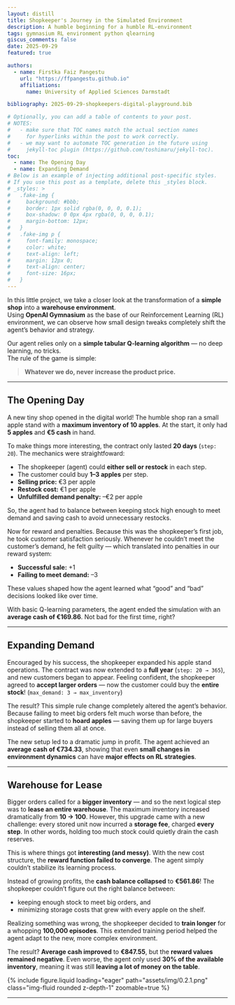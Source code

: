 ```yaml
---
layout: distill
title: Shopkeeper's Journey in the Simulated Environment
description: A humble beginning for a humble RL-environment
tags: gymnasium RL environment python qlearning
giscus_comments: false
date: 2025-09-29
featured: true

authors:
  - name: Firstka Faiz Pangestu
    url: "https://ffpangestu.github.io"
    affiliations:
      name: University of Applied Sciences Darmstadt

bibliography: 2025-09-29-shopkeepers-digital-playground.bib

# Optionally, you can add a table of contents to your post.
# NOTES:
#   - make sure that TOC names match the actual section names
#     for hyperlinks within the post to work correctly.
#   - we may want to automate TOC generation in the future using
#     jekyll-toc plugin (https://github.com/toshimaru/jekyll-toc).
toc:
  - name: The Opening Day
  - name: Expanding Demand
# Below is an example of injecting additional post-specific styles.
# If you use this post as a template, delete this _styles block.
# _styles: >
#   .fake-img {
#     background: #bbb;
#     border: 1px solid rgba(0, 0, 0, 0.1);
#     box-shadow: 0 0px 4px rgba(0, 0, 0, 0.1);
#     margin-bottom: 12px;
#   }
#   .fake-img p {
#     font-family: monospace;
#     color: white;
#     text-align: left;
#     margin: 12px 0;
#     text-align: center;
#     font-size: 16px;
#   }
---
```


In this little project, we take a closer look at the transformation of a **simple shop** into a **warehouse environment**.  
Using **OpenAI Gymnasium** as the base of our Reinforcement Learning (RL) environment, we can observe how small design tweaks completely shift the agent’s behavior and strategy.

Our agent relies only on a **simple tabular Q-learning algorithm** — no deep learning, no tricks.  
The rule of the game is simple:

> **Whatever we do, never increase the product price.**

---

## The Opening Day

A new tiny shop opened in the digital world! The humble shop ran a small apple stand with a **maximum inventory of 10 apples**. At the start, it only had **5 apples** and **€5 cash** in hand.

To make things more interesting, the contract only lasted **20 days** (`step: 20`). The mechanics were straightfoward:

- The shopkeeper (agent) could **either sell or restock** in each step.
- The customer could buy **1–3 apples** per step.
- **Selling price:** €3 per apple
- **Restock cost:** €1 per apple
- **Unfulfilled demand penalty:** –€2 per apple

So, the agent had to balance between keeping stock high enough to meet demand and saving cash to avoid unnecessary restocks.

Now for reward and penalties. Because this was the shopkeeper’s first job, he took customer satisfaction seriously. Whenever he couldn’t meet the customer’s demand, he felt guilty — which translated into penalties in our reward system:

- **Successful sale:** +1
- **Failing to meet demand:** –3

These values shaped how the agent learned what “good” and “bad” decisions looked like over time.

With basic Q-learning parameters, the agent ended the simulation with an **average cash of €169.86**. Not bad for the first time, right?

---

## Expanding Demand

Encouraged by his success, the shopkeeper expanded his apple stand operations. The contract was now extended to a **full year** (`step: 20 → 365`), and new customers began to appear. Feeling confident, the shopkeeper agreed to **accept larger orders** — now the customer could buy the **entire stock**! (`max_demand: 3 → max_inventory`)

The result? This simple rule change completely altered the agent’s behavior. Because failing to meet big orders felt much worse than before, the shopkeeper started to **hoard apples** — saving them up for large buyers instead of selling them all at once.

The new setup led to a dramatic jump in profit. The agent achieved an **average cash of €734.33**, showing that even **small changes in environment dynamics** can have **major effects on RL strategies**.

---

## Warehouse for Lease

Bigger orders called for a **bigger inventory** — and so the next logical step was to **lease an entire warehouse**. The maximum inventory increased dramatically from **10 → 100**. However, this upgrade came with a new challenge: every stored unit now incurred a **storage fee**, charged **every step**. In other words, holding too much stock could quietly drain the cash reserves.

This is where things got **interesting (and messy)**. With the new cost structure, the **reward function failed to converge**. The agent simply couldn’t stabilize its learning process.

Instead of growing profits, the **cash balance collapsed** to **€561.86**! The shopkeeper couldn’t figure out the right balance between:

- keeping enough stock to meet big orders, and
- minimizing storage costs that grew with every apple on the shelf.

Realizing something was wrong, the shopkeeper decided to **train longer** for a whopping **100,000 episodes**. This extended training period helped the agent adapt to the new, more complex environment.

The result? **Average cash improved** to **€847.55**, but the **reward values remained negative**. Even worse, the agent only used **30% of the available inventory**, meaning it was still **leaving a lot of money on the table**.

<div class="row mt-3">
    <div class="col-sm mt-3 mt-md-0">
        {% include figure.liquid loading="eager" path="assets/img/0.2.1.png" class="img-fluid rounded z-depth-1" zoomable=true %}
    </div>
</div>

---
